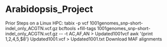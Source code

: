 # Arabidopsis_Project

Prior Steps on a Linux HPC:
tabix -p vcf 1001genomes_snp-short-indel_only_ACGTN.vcf.gz
bcftools +fill-tags 1001genomes_snp-short-indel_only_ACGTN.vcf.gz -- -t AC,AF,AN > Updated1001vcf
awk '{print $1,$2,$4,$5,$8'} Updated1001.vcf > Updated1001.txt
Download MAF alignments

